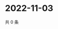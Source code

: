 # 2022-11-03

共 0 条

<!-- BEGIN WEIBO -->
<!-- 最后更新时间 Thu Nov 03 2022 05:00:52 GMT+0800 (China Standard Time) -->

<!-- END WEIBO -->
